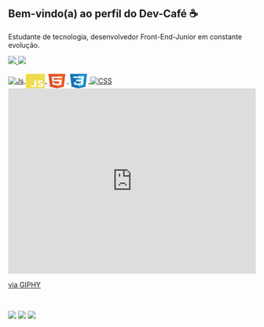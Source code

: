 ## Bem-vindo(a) ao perfil do Dev-Café ☕

Estudante de tecnologia, desenvolvedor Front-End-Junior em constante evolução.

 <div>
   <a href="https://github.com/DEV-Cafe096
">
   <img height="180em" src="https://github-readme-stats.vercel.app/api?username=DEV-Cafe096
&show_icons=true&theme=tokyonight&include_all_commits=true&count_private=true"/>
   <img height="180em" src="https://github-readme-stats.vercel.app/api/top-langs/?username=DEV-Cafe096
&layout=compact&langs_count=6&theme=tokyonight"/>
   
</div>
    
<div style="display: inline_block"><br>
  <img align="center" alt="Js" height="40" width="50" src="https://cdn.jsdelivr.net/gh/devicons/devicon/icons/java/java-plain-wordmark.svg" />                    
  <img align="center" alt="Js" height="30" width="40" src="https://raw.githubusercontent.com/devicons/devicon/master/icons/javascript/javascript-plain.svg">
  <img align="center" alt="HTML" height="30" width="40" src="https://raw.githubusercontent.com/devicons/devicon/master/icons/html5/html5-original.svg">
  <img align="center" alt="CSS" height="30" width="40" src="https://raw.githubusercontent.com/devicons/devicon/master/icons/css3/css3-original.svg">
   <img align="center" alt="CSS" height="30" width="40"
  
</div>
<div style="width:100%;height:0;padding-bottom:75%;position:relative;"><iframe src="https://giphy.com/embed/2IudUHdI075HL02Pkk" width="100%" height="100%" style="position:absolute" frameBorder="0" class="giphy-embed" allowFullScreen></iframe></div><p><a href="https://giphy.com/gifs/pudgypenguins-data-code-coding-2IudUHdI075HL02Pkk">via GIPHY</a></p>
 
<br>
 

 
<div> 


 <a href="https://discord.com/channels/@me" target="_blank"><img src="https://img.shields.io/badge/Discord-7289DA?style=for-the-badge&logo=discord&logoColor=white" target="_blank"></a> 
 <a href = "mailto:devcafe096@gmail.com"><img src="https://img.shields.io/badge/-Gmail-%23333?style=for-the-badge&logo=gmail&logoColor=white" target="_blank"></a>
 <a href="https://www.linkedin.com/in/michel-correa-484a0511b/" target="_blank"><img src="https://img.shields.io/badge/-LinkedIn-%230077B5?style=for-the-badge&logo=linkedin&logoColor=white" target="_blank"></a>
